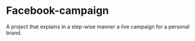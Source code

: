# Facebook-campaign
A project that explains in a step-wise manner a live campaign for a personal brand.
